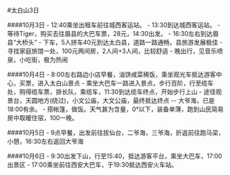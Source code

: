 #太白山3日

####10月3日
	- 12:40乘坐出租车前往城西客运站。
	- 13:30到达城西客运站。
	- 等待Tiger，购买去往眉县的大巴车票，28元，14:30出发。
	- 16:30左右到达眉县“大桥头”
	- 下车，5人拼车40元到达太白县，道路一路通畅，县旅游发展极佳
	- 寻找家庭旅馆一处，100元两间房，2人间+3人间，比较舒适
	- 晚出行，见音乐喷泉，小吃街，极为热闹
	
####10月4日
	- 8:00左右路边小店早餐，油饼咸菜稀饭，乘坐观光车抵达游客中心，买票，进入太白山景点
	- 乘坐大巴车一路进入景点，步行百阶，行至缆车处，购得缆车票，排长队，乘缆车，11:30到达缆车终点，开始步行上山
	- 途径观景台，天圆地方(绕过)，小文公庙，大文公庙，最终抵达终点 -- 大爷海，已是18:00有余。
	- 搭帐篷，做饭。天气甚为含量，0°以下，装备单薄，跑到山民简易房中取暖住宿，100一晚。

####10月5日
	- 9点早餐，出发前往拔仙台，二爷海，三爷海，折返前往跑马梁，小憩，16:30左右返回大爷海
	
####10月6日
	- 9:30出发下山，行至15:40，抵达游客平台，乘坐大巴车，17:00出景区
	- 17:00乘坐前往西安大巴车，于19:30抵达西安火车站。
	


